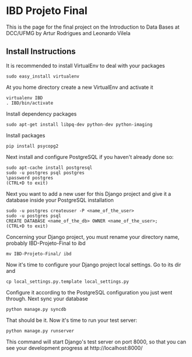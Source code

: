 IBD Projeto Final
=================

This is the page for the final project on the Introduction to Data Bases
at DCC/UFMG by Artur Rodrigues and Leonardo Vilela

Install Instructions
--------------------

It is recommended to install VirtualEnv to deal with your packages

    sudo easy_install virtualenv

At you home directory create a new VirtualEnv and activate it

    virtualenv IBD
    . IBD/bin/activate

Install dependency packages

    sudo apt-get install libpq-dev python-dev python-imaging

Install packages

    pip install psycopg2

Next install and configure PostgreSQL if you haven't already done so:

    sudo apt-cache install postgresql
    sudo -u postgres psql postgres
    \password postgres
    (CTRL+D to exit)

Next you want to add a new user for this Django project and give it a
database inside your PostgreSQL installation

    sudo -u postgres createuser -P <name_of_the_user>
    sudo -u postgres psql
    CREATE DATABASE <name_of_the_db> OWNER <name_of_the_user>;
    (CTRL+D to exit)

Concerning your Django project, you must rename your directory name,
probably IBD-Projeto-Final to ibd

    mv IBD-Projeto-Final/ ibd

Now it's time to configure your Django project local settings. Go to its
dir and

    cp local_settings.py.template local_settings.py

Configure it according to the PostgreSQL configuration you just went
through. Next sync your database

    python manage.py syncdb

That should be it. Now it's time to run your test server:

    python manage.py runserver

This command will start Django's test server on port 8000, so that you
can see your development progress at http://localhost:8000/
